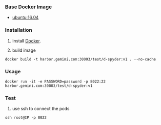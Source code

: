 ### Base Docker Image

* [ubuntu:16.04](https://hub.docker.com/layers/ubuntu/library/ubuntu/16.04/images/sha256-a4fc0c40360ff2224db3a483e5d80e9164fe3fdce2a8439d2686270643974632?context=explore)


### Installation

1. Install [Docker](https://www.docker.com/).

2. build image
```
docker build -t harbor.gemini.com:30003/test/d-spyder:v1 . --no-cache
```

### Usage
```
docker run -it -e PASSWORD=password -p 8022:22 harbor.gemini.com:30003/test/d-spyder:v1
```    
    
### Test  
 1. use ssh to connect the pods
```
ssh root@IP -p 8022
```
